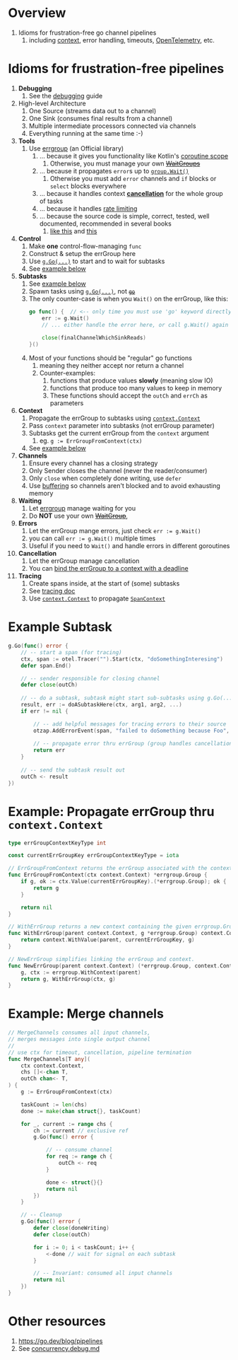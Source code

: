 # Overview
1. Idioms for frustration-free go channel pipelines 
    1. including [context](https://pkg.go.dev/context), error handling, timeouts, [OpenTelemetry](https://opentelemetry.io/docs/instrumentation/go/), etc.


# Idioms for frustration-free pipelines 
1. **Debugging** 
    1. See the [debugging](./concurrency.debug.md) guide
1. High-level Architecture
    1. One Source (streams data out to a channel)
    1. One Sink (consumes final results from a channel)
    1. Multiple intermediate processors connected via channels
    1. Everything running at the same time :-)
1. **Tools**
    1. Use [errgroup](https://pkg.go.dev/golang.org/x/sync/errgroup) (an Official library)
        1. ... because it gives you functionality like Kotlin's [coroutine scope](https://kotlinlang.org/api/kotlinx.coroutines/kotlinx-coroutines-core/kotlinx.coroutines/-coroutine-scope/)
            1. Otherwise, you must manage your own ~~[WaitGroups](https://pkg.go.dev/sync#WaitGroup)~~        
        1. ... because it propagates `error`s up to [`group.Wait()`](https://pkg.go.dev/golang.org/x/sync/errgroup#Group.Wait)
            1. Otherwise you must add `error` channels and `if` blocks or `select` blocks everywhere
        1. ... because it handles context [**cancellation**](./concurrency.cancellation.md) for the whole group of tasks
        1. ... because it handles [rate limiting](https://pkg.go.dev/golang.org/x/sync/errgroup#Group.SetLimit)
        1. ... because the source code is simple, correct, tested, well documented, recommended in several books 
            1. [like this](https://www.amazon.com/Mastering-Go-professional-utilities-concurrent/dp/1801079315) and [this](https://www.amazon.com/100-Mistakes-How-Avoid-Them/dp/1617299596/)
1. **Control**
    1. Make **one** control-flow-managing `func`
    1. Construct & setup the errGroup here
    1. Use [`g.Go(...)`](https://pkg.go.dev/golang.org/x/sync/errgroup#Group.Go) to start and to wait for subtasks
    1. See [example below](#example-subtask)
1. **Subtasks**
    1. See [example below](#example-subtask)
    1. Spawn tasks using [`g.Go(...)`](https://pkg.go.dev/golang.org/x/sync/errgroup#Group.Go), not [~~`go`~~](https://go.dev/ref/spec#Go_statements)
    1. The only counter-case is when you `Wait()` on the errGroup, like this:
        ```go
        go func() {  // <-- only time you must use 'go' keyword directly
            err := g.Wait()
            // ... either handle the error here, or call g.Wait() again outside this goroutine
            
            close(finalChannelWhichSinkReads)
        }()
        ```
    1. Most of your functions should be "regular" go functions 
        1. meaning they neither accept nor return a channel
        1. Counter-examples:
            1. functions that produce values **slowly** (meaning slow IO)
            1. functions that produce too many values to keep in memory
            1. These functions should accept the `outCh` and `errCh` as parameters
1. **Context**
    1. Propagate the errGroup to subtasks using [`context.Context`](https://pkg.go.dev/context)    
    1. Pass `context` parameter into subtasks (not errGroup parameter)    
    1. Subtasks get the current errGroup from the `context` argument
        1. eg. `g := ErrGroupFromContext(ctx)`
    1. See [example below](#example-subtask)
1. **Channels** 
    1. Ensure every channel has a closing strategy
    1. Only Sender closes the channel (never the reader/consumer)
    1. Only `close` when completely done writing, use `defer`
    1. Use [buffering](https://gobyexample.com/channel-buffering) so channels aren't blocked and to avoid exhausting memory
1. **Waiting**
    1. Let [errgroup](https://pkg.go.dev/golang.org/x/sync/errgroup#Group.Wait) manage waiting for you
    1. Do **NOT** use your own ~~[WaitGroup](https://pkg.go.dev/sync#WaitGroup)~~,     
1. **Errors**
    1. Let the errGroup mange errors, just check `err := g.Wait()`
    1. you can call `err := g.Wait()` multiple times 
    1. Useful if you need to `Wait()` and handle errors in different goroutines
1. **Cancellation** 
    1. Let the errGroup manage cancellation
    1. You can [bind the errGroup to a context with a deadline](./concurrency.timeout.md)
1. **Tracing**
    1. Create spans inside, at the start of (some) subtasks 
    1. See [tracing doc](./tracing.md)
    1. Use [`context.Context`](https://pkg.go.dev/context) to propagate [`SpanContext`](https://pkg.go.dev/go.opentelemetry.io/otel/trace#SpanContext) 


# Example Subtask
```go
g.Go(func() error {
    // -- start a span (for tracing)
    ctx, span := otel.Tracer("").Start(ctx, "doSomethingInteresing")
    defer span.End()

    // -- sender responsible for closing channel
    defer close(outCh)
    
    // -- do a subtask, subtask might start sub-subtasks using g.Go(...)
    result, err := doASubtaskHere(ctx, arg1, arg2, ...)
    if err != nil {

        // -- add helpful messages for tracing errors to their source
        otzap.AddErrorEvent(span, "failed to doSomething because Foo", err)
        
        // -- propagate error thru errGroup (group handles cancellation)
        return err
    }
    
    // -- send the subtask result out
    outCh <- result
})
```


# Example: Propagate errGroup thru `context.Context`
```go
type errGroupContextKeyType int

const currentErrGroupKey errGroupContextKeyType = iota

// ErrGroupFromContext returns the errGroup associated with the context, or nil.
func ErrGroupFromContext(ctx context.Context) *errgroup.Group {
    if g, ok := ctx.Value(currentErrGroupKey).(*errgroup.Group); ok {
        return g
    }

    return nil
}

// WithErrGroup returns a new context containing the given errgroup.Group.
func WithErrGroup(parent context.Context, g *errgroup.Group) context.Context {
    return context.WithValue(parent, currentErrGroupKey, g)
}

// NewErrGroup simplifies linking the errGroup and context.
func NewErrGroup(parent context.Context) (*errgroup.Group, context.Context) {
    g, ctx := errgroup.WithContext(parent)
    return g, WithErrGroup(ctx, g)
}
```
     
    
# Example: Merge channels
```go
// MergeChannels consumes all input channels,
// merges messages into single output channel
//
// use ctx for timeout, cancellation, pipeline termination
func MergeChannels[T any](
    ctx context.Context,
    chs []<-chan T,        
    outCh chan<- T,
) {
    g := ErrGroupFromContext(ctx)

    taskCount := len(chs)
    done := make(chan struct{}, taskCount)

    for _, current := range chs {
        ch := current // exclusive ref
        g.Go(func() error {

            // -- consume channel
            for req := range ch {
                outCh <- req
            }

            done <- struct{}{}
            return nil
        })
    }

    // -- Cleanup
    g.Go(func() error {
        defer close(doneWriting)
        defer close(outCh)

        for i := 0; i < taskCount; i++ {
            <-done // wait for signal on each subtask
        }

        // -- Invariant: consumed all input channels
        return nil
    })
}
```


# Other resources
1. https://go.dev/blog/pipelines
1. See [concurrency.debug.md](./concurrency.debug.md)
